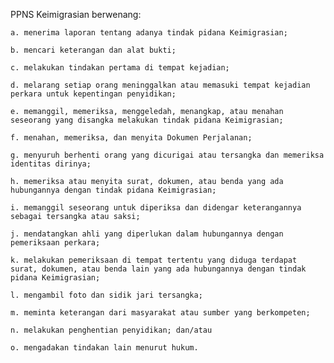 PPNS Keimigrasian berwenang:

    a. menerima laporan tentang adanya tindak pidana Keimigrasian;

    b. mencari keterangan dan alat bukti;

    c. melakukan tindakan pertama di tempat kejadian;

    d. melarang setiap orang meninggalkan atau memasuki tempat kejadian perkara untuk kepentingan penyidikan;

    e. memanggil, memeriksa, menggeledah, menangkap, atau menahan seseorang yang disangka melakukan tindak pidana Keimigrasian;

    f. menahan, memeriksa, dan menyita Dokumen Perjalanan;

    g. menyuruh berhenti orang yang dicurigai atau tersangka dan memeriksa identitas dirinya;

    h. memeriksa atau menyita surat, dokumen, atau benda yang ada hubungannya dengan tindak pidana Keimigrasian;

    i. memanggil seseorang untuk diperiksa dan didengar keterangannya sebagai tersangka atau saksi;

    j. mendatangkan ahli yang diperlukan dalam hubungannya dengan pemeriksaan perkara;

    k. melakukan pemeriksaan di tempat tertentu yang diduga terdapat surat, dokumen, atau benda lain yang ada hubungannya dengan tindak pidana Keimigrasian;

    l. mengambil foto dan sidik jari tersangka;

    m. meminta keterangan dari masyarakat atau sumber yang berkompeten;

    n. melakukan penghentian penyidikan; dan/atau

    o. mengadakan tindakan lain menurut hukum.